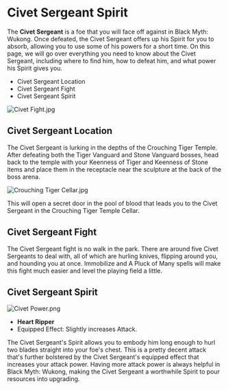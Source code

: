 # Civet Sergeant Spirit

The **Civet Sergeant** is a foe that you will face off against in Black Myth: Wukong. Once defeated, the Civet Sergeant offers up his Spirit for you to absorb, allowing you to use some of his powers for a short time. On this page, we will go over everything you need to know about the Civet Sergeant, including where to find him, how to defeat him, and what power his Spirit gives you. 

  * Civet Sergeant Location
* Civet Sergeant Fight
* Civet Sergeant Spirit

![Civet Fight.jpg](https://oyster.ignimgs.com/mediawiki/apis.ign.com/black-myth-wukong/6/61/Civet_Fight.jpg)

## Civet Sergeant Location

The Civet Sergeant is lurking in the depths of the Crouching Tiger Temple. After defeating both the Tiger Vanguard and Stone Vanguard bosses, head back to the temple with your Keenness of Tiger and Keenness of Stone items and place them in the receptacle near the sculpture at the back of the boss arena. 

![Crouching Tiger Cellar.jpg](https://oyster.ignimgs.com/mediawiki/apis.ign.com/black-myth-wukong/7/7a/Crouching_Tiger_Cellar.jpg)

This will open a secret door in the pool of blood that leads you to the Civet Sergeant in the Crouching Tiger Temple Cellar. 

## Civet Sergeant Fight

The Civet Sergeant fight is no walk in the park. There are around five Civet Sergeants to deal with, all of which are hurling knives, flipping around you, and hounding you at once. Immobilize and A Pluck of Many spells will make this fight much easier and level the playing field a little. 

## Civet Sergeant Spirit

![Civet Power.png](https://oyster.ignimgs.com/mediawiki/apis.ign.com/black-myth-wukong/1/18/Civet_Power.png)

  * **Heart Ripper**
  * Equipped Effect: Slightly increases Attack.

The Civet Sergeant's Spirit allows you to embody him long enough to hurl two blades straight into your foe's chest. This is a pretty decent attack that's further bolstered by the Civet Sergeant's equipped effect that increases your attack power. Having more attack power is always helpful in Black Myth: Wukong, making the Civet Sergeant a worthwhile Spirit to pour resources into upgrading. 

